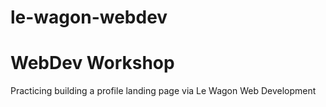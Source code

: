 # le-wagon-webdev
<h1>WebDev Workshop</h1>
<p>Practicing building a profile landing page via Le Wagon Web Development</p>
